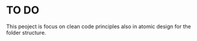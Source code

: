 # TO DO

This peoject is focus on clean code principles also in atomic design for the folder structure.
